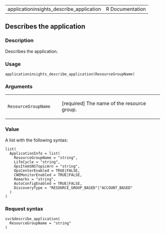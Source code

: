 <table style="width: 100%;">
<tbody>
<tr class="odd">
<td>applicationinsights_describe_application</td>
<td style="text-align: right;">R Documentation</td>
</tr>
</tbody>
</table>

## Describes the application

### Description

Describes the application.

### Usage

    applicationinsights_describe_application(ResourceGroupName)

### Arguments

<table>
<colgroup>
<col style="width: 35%" />
<col style="width: 65%" />
</colgroup>
<tbody>
<tr class="odd">
<td><code
id="applicationinsights_describe_application_:_ResourceGroupName">ResourceGroupName</code></td>
<td><p>[required] The name of the resource group.</p></td>
</tr>
</tbody>
</table>

### Value

A list with the following syntax:

    list(
      ApplicationInfo = list(
        ResourceGroupName = "string",
        LifeCycle = "string",
        OpsItemSNSTopicArn = "string",
        OpsCenterEnabled = TRUE|FALSE,
        CWEMonitorEnabled = TRUE|FALSE,
        Remarks = "string",
        AutoConfigEnabled = TRUE|FALSE,
        DiscoveryType = "RESOURCE_GROUP_BASED"|"ACCOUNT_BASED"
      )
    )

### Request syntax

    svc$describe_application(
      ResourceGroupName = "string"
    )
